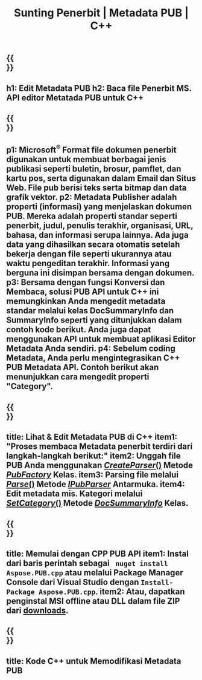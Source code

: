 ﻿---
translation: true
template: /_templates/metadata-cpp.md
title: Sunting Penerbit | Metadata PUB | C++
description: Baca Metadata file Publisher menggunakan PUB C++ API Solution. C++ API lokal memberi Anda akses ke properti SummaryInfo dan DocSummaryInfo.
url: /cpp/metadata/pub/
metakeywords: edit metadata pub, metadata file pub, editor metadata penerbit, baca metadata file pub, baca metadata pub
family: pub
platformtag: cpp
feature: metadata
aliases: /cpp/metadata/
---

{{<section banner>}}
---
h1: Edit Metadata PUB
h2: Baca file Penerbit MS. API editor Metatada PUB untuk C++
---

{{<section overview>}}
---
p1: Microsoft<sup>®</sup> Format file dokumen penerbit digunakan untuk membuat berbagai jenis publikasi seperti buletin, brosur, pamflet, dan kartu pos, serta digunakan dalam Email dan Situs Web. File pub berisi teks serta bitmap dan data grafik vektor.
p2: Metadata Publisher adalah properti (informasi) yang menjelaskan dokumen PUB. Mereka adalah properti standar seperti penerbit, judul, penulis terakhir, organisasi, URL, bahasa, dan informasi serupa lainnya. Ada juga data yang dihasilkan secara otomatis setelah bekerja dengan file seperti ukurannya atau waktu pengeditan terakhir. Informasi yang berguna ini disimpan bersama dengan dokumen.
p3: Bersama dengan fungsi Konversi dan Membaca, solusi PUB API untuk C++ ini memungkinkan Anda mengedit metadata standar melalui kelas DocSummaryInfo dan SummaryInfo seperti yang ditunjukkan dalam contoh kode berikut. Anda juga dapat menggunakan API untuk membuat aplikasi Editor Metadata Anda sendiri.
p4: Sebelum coding Metadata, Anda perlu mengintegrasikan C++ PUB Metadata API. Contoh berikut akan menunjukkan cara mengedit properti "Category".
---

{{<section feature1>}}
---
title: Lihat & Edit Metadata PUB di C++
item1: "Proses membaca Metadata penerbit terdiri dari langkah-langkah berikut:"
item2: Unggah file PUB Anda menggunakan [*CreateParser*()](https://reference.aspose.com/pub/cpp/class/aspose.pub.pub_factory#a88c04c4c35d45ee8febc7e1554d03c4b) Metode [*PubFactory*](https://reference.aspose.com/pub/cpp/class/aspose.pub.pub_factory) Kelas.
item3: Parsing file melalui [*Parse*()](https://reference.aspose.com/pub/cpp/class/aspose.pub.i_pub_parser#ae9fc7043f382a5b4a7b694f0fe477915) Metode [*IPubParser*](https://reference.aspose.com/pub/cpp/class/aspose.pub.i_pub_parser) Antarmuka.
item4: Edit metadata mis. Kategori melalui [*SetCategory*()](https://reference.aspose.com/pub/cpp/class/aspose.pub.doc_summary_info#a2e023fe8e8ecd0bf03bb6c9d561f8fec) Metode [*DocSummaryInfo*](https://reference.aspose.com/pub/cpp/class/aspose.pub.doc_summary_info) Kelas.
---

{{<section feature2>}}
---
title: Memulai dengan CPP PUB API
item1: Instal dari baris perintah sebagai ``` nuget install Aspose.PUB.cpp``` atau melalui Package Manager Console dari Visual Studio dengan ```Install-Package Aspose.PUB.cpp```.
item2: Atau, dapatkan penginstal MSI offline atau DLL dalam file ZIP dari [downloads](https://releases.aspose.com/pub/cpp/).
---

{{<section codeexample>}}
---
title: Kode C++ untuk Memodifikasi Metadata PUB
---
